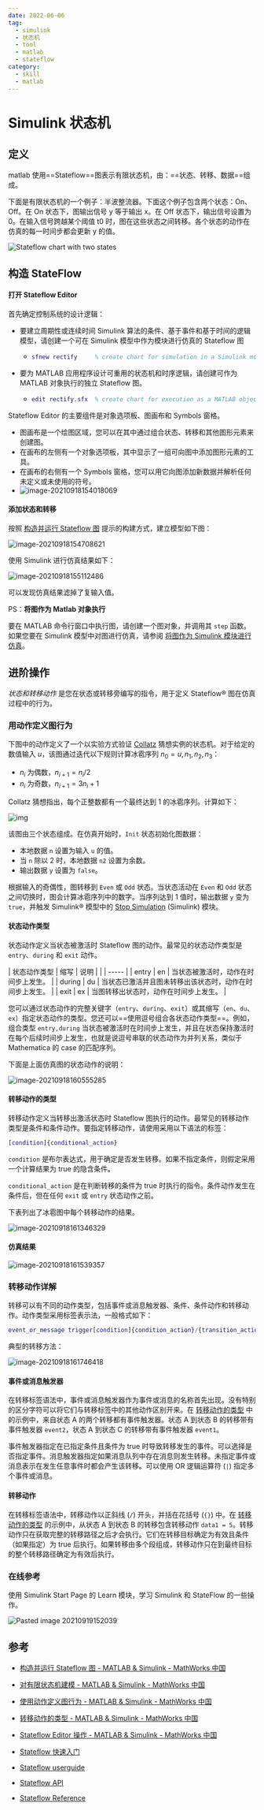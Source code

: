 ```yaml
---
date: 2022-06-06
tag:
  - simulink
  - 状态机
  - tool
  - matlab
  - stateflow
category:
  - skill
  - matlab
---
```



# Simulink 状态机


## 定义

matlab 使用==Stateflow==图表示有限状态机，由：==状态、转移、数据==组成。

下面是有限状态机的一个例子：半波整流器。下面这个例子包含两个状态：On、Off。在 On 状态下，图输出信号 y 等于输出 x。在 Off 状态下，输出信号设置为 0。在输入信号跨越某个阈值 t0 时，图在这些状态之间转移。各个状态的动作在仿真的每一时间步都会更新 y 的值。

![Stateflow chart with two states](./assets/gs_rectify_chart_04.png)

## 构造 StateFlow

#### 打开 Stateflow Editor

首先确定控制系统的设计逻辑：

- 要建立周期性或连续时间 Simulink 算法的条件、基于事件和基于时间的逻辑模型，请创建一个可在 Simulink 模型中作为模块进行仿真的 Stateflow 图

  - ```matlab
    sfnew rectify     % create chart for simulation in a Simulink model
    ```

- 要为 MATLAB 应用程序设计可重用的状态机和时序逻辑，请创建可作为 MATLAB 对象执行的独立 Stateflow 图。

  - ```matlab
    edit rectify.sfx  % create chart for execution as a MATLAB object
    ```

Stateflow Editor 的主要组件是对象选项板、图画布和 Symbols 窗格。

- 图画布是一个绘图区域，您可以在其中通过组合状态、转移和其他图形元素来创建图。
- 在画布的左侧有一个对象选项板，其中显示了一组可向图中添加图形元素的工具。
- 在画布的右侧有一个 Symbols 窗格，您可以用它向图添加新数据并解析任何未定义或未使用的符号。
- ![image-20210918154018069](./assets/image-20210918154018069.png)

#### 添加状态和转移

按照 [构造并运行 Stateflow 图](https://ww2.mathworks.cn/help/stateflow/gs/stateflow-charts.html) 提示的构建方式，建立模型如下图：

![image-20210918154708621](./assets/image-20210918154708621.png)

使用 Simulink 进行仿真结果如下：

![image-20210918155112486](./assets/image-20210918155112486.png)

可以发现仿真结果滤掉了复输入值。

PS：**将图作为 Matlab 对象执行**

要在 MATLAB 命令行窗口中执行图，请创建一个图对象，并调用其 `step` 函数。如果您要在 Simulink 模型中对图进行仿真，请参阅 [将图作为 Simulink 模块进行仿真](https://ww2.mathworks.cn/help/stateflow/gs/stateflow-charts.html#mw_83cbfede-9ce2-4ad8-99df-68a135a08694)。

## 进阶操作

*状态和转移动作* 是您在状态或转移旁编写的指令，用于定义 Stateflow® 图在仿真过程中的行为。

### 用动作定义图行为

下图中的动作定义了一个以实验方式验证 [Collatz](https://mathworld.wolfram.com/CollatzProblem.html) 猜想实例的状态机。对于给定的数值输入 $u$，该图通过迭代以下规则计算冰雹序列 $n_0 = u,n_1,n_2,n_3$：

- $n_i$ 为偶数，$n_{i+1} = n_i/2$
- $n_i$ 为奇数，$n_{i+1} = 3 n_i +1$

Collatz 猜想指出，每个正整数都有一个最终达到 1 的冰雹序列。计算如下：

![img](./assets/collatzconjectureverifierexample_01_zh_CN.png)

该图由三个状态组成。在仿真开始时，`Init` 状态初始化图数据：

- 本地数据 `n` 设置为输入 `u` 的值。
- 当 `n` 除以 2 时，本地数据 `n2` 设置为余数。
- 输出数据 `y` 设置为 `false`。

根据输入的奇偶性，图转移到 `Even` 或 `Odd` 状态。当状态活动在 `Even` 和 `Odd` 状态之间切换时，图会计算冰雹序列中的数字。当序列达到 1 值时，输出数据 `y` 变为 `true`，并触发 Simulink® 模型中的 [Stop Simulation](https://ww2.mathworks.cn/help/simulink/slref/stopsimulation.html) (Simulink) 模块。

#### 状态动作类型

状态动作定义当状态被激活时 Stateflow 图的动作。最常见的状态动作类型是 `entry`、`during` 和 `exit` 动作。

| 状态动作类型 | 缩写 | 说明                                                     |
|  | ----- |
| entry        | en   | 当状态被激活时，动作在时间步上发生。                     |
| during       | du   | 当状态已激活并且图未转移出该状态时，动作在时间步上发生。 |
| exit         | ex   | 当图转移出状态时，动作在时间步上发生。                   |

您可以通过状态动作的完整关键字（`entry`、`during`、`exit`）或其缩写（`en`、`du`、`ex`）指定状态动作的类型。您还可以==使用逗号组合各状态动作类型==。例如，组合类型 `entry,during` 当状态被激活时在时间步上发生，并且在状态保持激活时在每个后续时间步上发生，也就是说逗号串联的状态动作为并列关系，类似于 Mathematica 的 case 的匹配序列。

下面是上面仿真图的状态动作的说明：

![image-20210918160555285](./assets/image-20210918160555285.png)

#### 转移动作的类型

转移动作定义当转移出激活状态时 Stateflow 图执行的动作。最常见的转移动作类型是条件和条件动作。要指定转移动作，请使用采用以下语法的标签：

```matlab
[condition]{conditional_action}
```

`condition` 是布尔表达式，用于确定是否发生转移。如果不指定条件，则假定采用一个计算结果为 true 的隐含条件。

`conditional_action` 是在判断转移的条件为 true 时执行的指令。条件动作发生在条件后，但在任何 `exit` 或 `entry` 状态动作之前。

下表列出了冰雹图中每个转移动作的结果。

![image-20210918161346329](./assets/image-20210918161346329.png)

#### 仿真结果

![image-20210918161539357](./assets/image-20210918161539357.png)

### 转移动作详解

转移可以有不同的动作类型，包括事件或消息触发器、条件、条件动作和转移动作。动作类型采用标签表示法，一般格式如下：

```matlab
event_or_message trigger[condition]{condition_action}/{transition_action}
```

典型的转移方法：

![image-20210918161746418](./assets/image-20210918161746418.png)

#### 事件或消息触发器

在转移标签语法中，事件或消息触发器作为事件或消息的名称首先出现。没有特别的区分字符可以将它们与转移标签中的其他动作区别开来。在 [转移动作的类型](https://ww2.mathworks.cn/help/stateflow/ug/transition-action-types.html) 中的示例中，来自状态 A 的两个转移都有事件触发器。状态 A 到状态 B 的转移带有事件触发器 `event2`，状态 A 到状态 C 的转移带有事件触发器 `event1`。

事件触发器指定在已指定条件且条件为 true 时导致转移发生的事件。可以选择是否指定事件。消息触发器指定如果消息队列中存在消息则发生转移。未指定事件或消息表示在发生任意事件时都会产生该转移。可以使用 OR 逻辑运算符 (`|`) 指定多个事件或消息。

#### 转移动作

在转移标签语法中，转移动作以正斜线 (`/`) 开头，并括在花括号 (`{}`) 中。在 [转移动作的类型](https://ww2.mathworks.cn/help/stateflow/ug/transition-action-types.html) 的示例中，从状态 A 到状态 B 的转移包含转移动作 `data1 = 5`。转移动作只在获取完整的转移路径之后才会执行。它们在转移目标确定为有效且条件（如果指定）为 true 后执行。如果转移由多个段组成，转移动作只在到最终目标的整个转移路径确定为有效后执行。

### 在线参考

使用 Simulink Start Page 的 Learn 模块，学习 Simulink 和 StateFlow 的一些操作。

![Pasted image 20210919152039](./assets/Pasted-image-20210919152039.png)


## 参考

- [构造并运行 Stateflow 图 - MATLAB & Simulink - MathWorks 中国](https://ww2.mathworks.cn/help/stateflow/gs/stateflow-charts.html)
- [对有限状态机建模 - MATLAB & Simulink - MathWorks 中国](https://ww2.mathworks.cn/help/stateflow/gs/finite-state-machines.html)
- [使用动作定义图行为 - MATLAB & Simulink - MathWorks 中国](https://ww2.mathworks.cn/help/stateflow/gs/actions.html)
- [转移动作的类型 - MATLAB & Simulink - MathWorks 中国](https://ww2.mathworks.cn/help/stateflow/ug/transition-action-types.html)

- [Stateflow Editor 操作 - MATLAB & Simulink - MathWorks 中国](https://ww2.mathworks.cn/help/stateflow/ug/editor-operations.html)
- [Stateflow 快速入门](./assets/stateflow_gs_zh_CN.pdf)
- [Stateflow userguide](./assets/stateflow_ug.pdf)
- [Stateflow API](./assets/stateflow_api.pdf)
- [Stateflow Reference](./assets/stateflow_ref.pdf)
